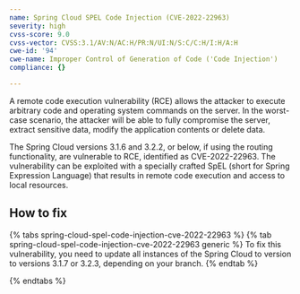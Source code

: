 ```yaml
---
name: Spring Cloud SPEL Code Injection (CVE-2022-22963)
severity: high
cvss-score: 9.0
cvss-vector: CVSS:3.1/AV:N/AC:H/PR:N/UI:N/S:C/C:H/I:H/A:H
cwe-id: '94'
cwe-name: Improper Control of Generation of Code ('Code Injection')
compliance: {}

---            
```


A remote code execution vulnerability (RCE) allows the attacker to execute arbitrary code and operating system commands on the server. In the worst-case scenario, the attacker will be able to fully compromise the server, extract sensitive data, modify the application contents or delete data.

The Spring Cloud versions 3.1.6 and 3.2.2, or below, if using the routing functionality, are vulnerable to RCE, identified as CVE-2022-22963. The vulnerability can be exploited with a specially crafted SpEL (short for Spring Expression Language) that results in remote code execution and access to local resources.

## How to fix

{% tabs spring-cloud-spel-code-injection-cve-2022-22963 %}
{% tab spring-cloud-spel-code-injection-cve-2022-22963 generic %}
To fix this vulnerability, you need to update all instances of the Spring Cloud to version to versions 3.1.7 or 3.2.3, depending on your branch.
{% endtab %}

{% endtabs %}

